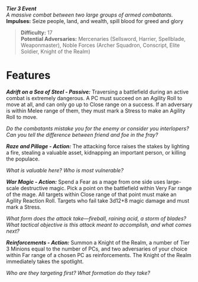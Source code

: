 ***Tier 3 Event***  
*A massive combat between two large groups of armed combatants.*  
**Impulses:** Seize people, land, and wealth, spill blood for greed and glory

> **Difficulty:** 17  
> **Potential Adversaries:** Mercenaries (Sellsword, Harrier, Spellblade, Weaponmaster), Noble Forces (Archer Squadron, Conscript, Elite Soldier, Knight of the Realm)

# Features

***Adrift on a Sea of Steel - Passive:*** Traversing a battlefield during an active combat is extremely dangerous. A PC must succeed on an Agility Roll to move at all, and can only go up to Close range on a success. If an adversary is within Melee range of them, they must mark a Stress to make an Agility Roll to move.

  *Do the combatants mistake you for the enemy or consider you interlopers? Can you tell the difference between friend and foe in the fray?*

***Raze and Pillage - Action:*** The attacking force raises the stakes by lighting a fire, stealing a valuable asset, kidnapping an important person, or killing the populace.

  *What is valuable here? Who is most vulnerable?*

***War Magic - Action:*** Spend a Fear as a mage from one side uses large-scale destructive magic. Pick a point on the battlefield within Very Far range of the mage. All targets within Close range of that point must make an Agility Reaction Roll. Targets who fail take 3d12+8 magic damage and must mark a Stress.

  *What form does the attack take—fireball, raining acid, a storm of blades? What tactical objective is this attack meant to accomplish, and what comes next?*

***Reinforcements - Action:*** Summon a Knight of the Realm, a number of Tier 3 Minions equal to the number of PCs, and two adversaries of your choice within Far range of a chosen PC as reinforcements. The Knight of the Realm immediately takes the spotlight.

  *Who are they targeting first? What formation do they take?*
